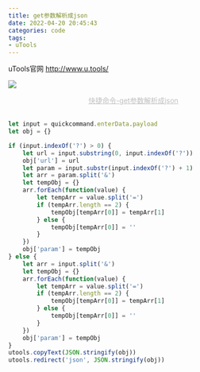 ```yaml
---
title: get参数解析成json
date: 2022-04-20 20:45:43
categories: code
tags: 
- uTools
---
```


uTools官网 http://www.u.tools/

![](https://api.onedrive.com/v1.0/shares/s!AmIICgBbPfPTjmdJt05MEH3YBeWI/root/content)
<center style="font-size:14px;color:#C0C0C0;text-decoration:underline">快捷命令-get参数解析成json</center>
<br/>

```javascript
let input = quickcommand.enterData.payload
let obj = {}

if (input.indexOf('?') > 0) {
    let url = input.substring(0, input.indexOf('?'))
    obj['url'] = url
    let param = input.substr(input.indexOf('?') + 1)
    let arr = param.split('&')
    let tempObj = {}
    arr.forEach(function(value) {
        let tempArr = value.split('=')
        if (tempArr.length == 2) {
            tempObj[tempArr[0]] = tempArr[1]
        } else {
            tempObj[tempArr[0]] = ''
        }
    })
    obj['param'] = tempObj
} else {
    let arr = input.split('&')
    let tempObj = {}
    arr.forEach(function(value) {
        let tempArr = value.split('=')
        if (tempArr.length == 2) {
            tempObj[tempArr[0]] = tempArr[1]
        } else {
            tempObj[tempArr[0]] = ''
        }
    })
    obj['param'] = tempObj
}
utools.copyText(JSON.stringify(obj))
utools.redirect('json', JSON.stringify(obj))
```
